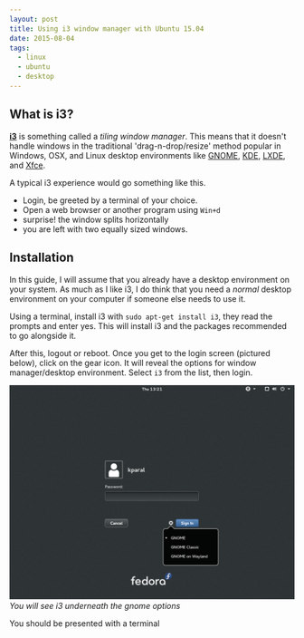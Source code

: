 ```yaml
---
layout: post
title: Using i3 window manager with Ubuntu 15.04
date: 2015-08-04
tags:
  - linux
  - ubuntu
  - desktop
---
```


## What is i3?

**[i3](http://i3wm.org/)** is something called a *tiling window manager*. This means that it doesn't handle windows in the traditional 'drag-n-drop/resize' method popular in Windows, OSX, and Linux desktop environments like [GNOME](http://www.gnome.org/), [KDE](http://www.kde.org/), [LXDE](http://lxde.org/), and [Xfce](http://www.xfce.org/).

<!--excerpt_separator-->

A typical i3 experience would go something like this.

* Login, be greeted by a terminal of your choice.
* Open a web browser or another program using `Win+d`
* surprise! the window splits horizontally
* you are left with two equally sized windows.

## Installation

In this guide, I will assume that you already have a desktop environment on your system. As much as I like i3, I do think that you need a *normal* desktop environment on your computer if someone else needs to use it.

Using a terminal, install i3 with `sudo apt-get install i3`, they read the prompts and enter yes. This will install i3 and the packages recommended to go alongside it.

After this, logout or reboot. Once you get to the login screen (pictured below), click on the gear icon. It will reveal the options for window manager/desktop environment. Select `i3` from the list, then login.

![gnome login screen](/post_assets/2015-08-4-ubuntu-i3/gnomelogin.png)
*You will see i3 underneath the gnome options*

You should be presented with a terminal